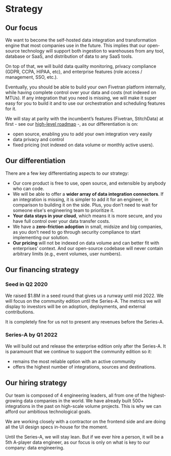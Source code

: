 # Strategy

## **Our focus**

We want to become the self-hosted data integration and transformation engine that most companies use in the future. This implies that our open-source technology will support both ingestion to warehouses from any tool, database or SaaS, and distribution of data to any SaaS tools.

On top of that, we will build data quality monitoring, privacy compliance \(GDPR, CCPA, HIPAA, etc\), and enterprise features \(role access / management, SSO, etc.\).

Eventually, you should be able to build your own Fivetran platform internally, while having complete control over your data and costs \(not indexed on MTUs\). If any integration that you need is missing, we will make it super easy for you to build it and to use our orchestration and scheduling features for it.

We will stay at parity with the incumbent’s features \(Fivetran, StitchData\) at first - see our [high-level roadmap](https://docs.dataline.io/company-handbook/company-handbook/roadmap) -, as our differentiation is on:

* open source, enabling you to add your own integration very easily
* data privacy and control
* fixed pricing \(not indexed on data volume or monthly active users\).

## **Our differentiation**

There are a few key differentiating aspects to our strategy:

* Our core product is free to use, open source, and extensible by anybody who can code. 
* We will be able to offer a **wider array of data integration connectors**. If an integration is missing, it is simpler to add it for an engineer, in comparison to building it on the side. Plus, you don’t need to wait for someone else's engineering team to prioritize it.
* **Your data stays in your cloud**, which means it is more secure, and you have full control over your data transfer costs.
* We have a **zero-friction adoption** in small, midsize and big companies, as you don’t need to go through security compliance to start implementing our solution.
* **Our pricing** will not be indexed on data volume and can better fit with enterprises’ context. And our open-source codebase will never contain arbitrary limits \(e.g., event volumes, user numbers\).

## **Our financing strategy**

### **Seed in Q2 2020**

We raised $1.8M in a seed round that gives us a runway until mid 2022. We will focus on the community edition until the Series-A. The metrics we will display to investors will be on adoption, deployments, and external contributions.

It is completely fine for us not to present any revenues before the Series-A.

### **Series-A by Q1 2022**

We will build out and release the enterprise edition only after the Series-A. It is paramount that we continue to support the community edition so it:

* remains the most reliable option with an active community
* offers the highest number of integrations, sources and destinations. 

## **Our hiring strategy**

Our team is composed of 4 engineering leaders, all from one of the highest-growing data companies in the world. We have already built 500+ integrations in the past on high-scale volume projects. This is why we can afford our ambitious technological goals.

We are working closely with a contractor on the frontend side and are doing all the UI design specs in-house for the moment.

Until the Series-A, we will stay lean. But if we ever hire a person, it will be a 5th A-player data engineer, as our focus is only on what is key to our company: data engineering.

